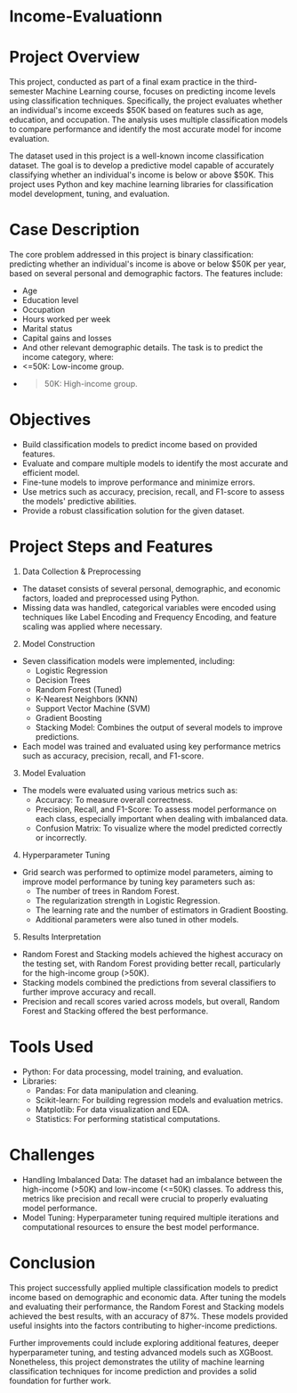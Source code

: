 # Income-Evaluationn
# Project Overview
This project, conducted as part of a final exam practice in the third-semester Machine Learning course, focuses on predicting income levels using classification techniques. Specifically, the project evaluates whether an individual's income exceeds $50K based on features such as age, education, and occupation. The analysis uses multiple classification models to compare performance and identify the most accurate model for income evaluation.

The dataset used in this project is a well-known income classification dataset. The goal is to develop a predictive model capable of accurately classifying whether an individual's income is below or above $50K. This project uses Python and key machine learning libraries for classification model development, tuning, and evaluation.

# Case Description
The core problem addressed in this project is binary classification: predicting whether an individual's income is above or below $50K per year, based on several personal and demographic factors. The features include:
  - Age
  - Education level
  - Occupation
  - Hours worked per week
  - Marital status
  - Capital gains and losses
  - And other relevant demographic details.
The task is to predict the income category, where:
  - <=50K: Low-income group.
  - >50K: High-income group.

# Objectives
- Build classification models to predict income based on provided features.
- Evaluate and compare multiple models to identify the most accurate and efficient model.
- Fine-tune models to improve performance and minimize errors.
- Use metrics such as accuracy, precision, recall, and F1-score to assess the models' predictive abilities.
- Provide a robust classification solution for the given dataset.

# Project Steps and Features
1. Data Collection & Preprocessing
- The dataset consists of several personal, demographic, and economic factors, loaded and preprocessed using Python.
- Missing data was handled, categorical variables were encoded using techniques like Label Encoding and Frequency Encoding, and feature scaling was applied where necessary.

2. Model Construction
- Seven classification models were implemented, including:
  - Logistic Regression
  - Decision Trees
  - Random Forest (Tuned)
  - K-Nearest Neighbors (KNN)
  - Support Vector Machine (SVM)
  - Gradient Boosting
  - Stacking Model: Combines the output of several models to improve predictions.
- Each model was trained and evaluated using key performance metrics such as accuracy, precision, recall, and F1-score.

3. Model Evaluation
- The models were evaluated using various metrics such as:
  - Accuracy: To measure overall correctness.
  - Precision, Recall, and F1-Score: To assess model performance on each class, especially important when dealing with imbalanced data.
  - Confusion Matrix: To visualize where the model predicted correctly or incorrectly.

4. Hyperparameter Tuning
- Grid search was performed to optimize model parameters, aiming to improve model performance by tuning key parameters such as:
  - The number of trees in Random Forest.
  - The regularization strength in Logistic Regression.
  - The learning rate and the number of estimators in Gradient Boosting.
  - Additional parameters were also tuned in other models.

5. Results Interpretation
- Random Forest and Stacking models achieved the highest accuracy on the testing set, with Random Forest providing better recall, particularly for the high-income group (>50K).
- Stacking models combined the predictions from several classifiers to further improve accuracy and recall.
- Precision and recall scores varied across models, but overall, Random Forest and Stacking offered the best performance.
 
# Tools Used
- Python: For data processing, model training, and evaluation.
- Libraries:
  - Pandas: For data manipulation and cleaning.
  - Scikit-learn: For building regression models and evaluation metrics.
  - Matplotlib: For data visualization and EDA.
  - Statistics: For performing statistical computations.

# Challenges
- Handling Imbalanced Data: The dataset had an imbalance between the high-income (>50K) and low-income (<=50K) classes. To address this, metrics like precision and recall were crucial to properly evaluating model performance.
- Model Tuning: Hyperparameter tuning required multiple iterations and computational resources to ensure the best model performance.

# Conclusion
This project successfully applied multiple classification models to predict income based on demographic and economic data. After tuning the models and evaluating their performance, the Random Forest and Stacking models achieved the best results, with an accuracy of 87%. These models provided useful insights into the factors contributing to higher-income predictions.

Further improvements could include exploring additional features, deeper hyperparameter tuning, and testing advanced models such as XGBoost. Nonetheless, this project demonstrates the utility of machine learning classification techniques for income prediction and provides a solid foundation for further work.
